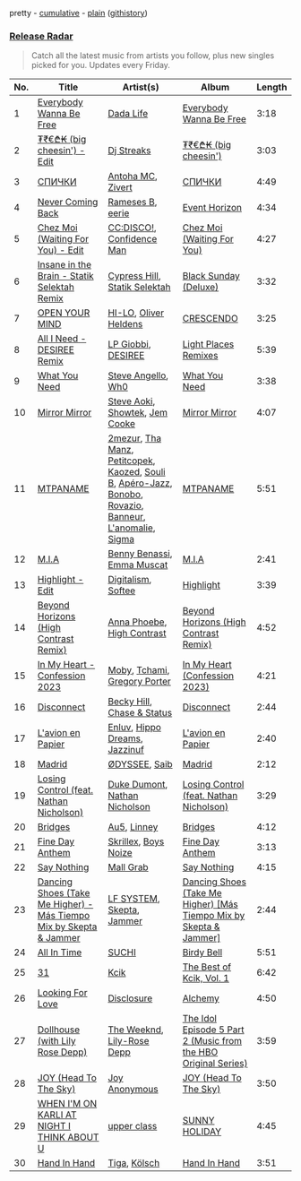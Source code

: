 pretty - [cumulative](/playlists/cumulative/Release%20Radar.md) - [plain](/playlists/plain/37i9dQZEVXbsudmxBFKW7G) ([githistory](https://github.githistory.xyz/vitokorn/spotify-playlist-archive/blob/master/playlists/plain/37i9dQZEVXbsudmxBFKW7G))

### [Release Radar](https://open.spotify.com/playlist/37i9dQZEVXbsudmxBFKW7G)

> Catch all the latest music from artists you follow, plus new singles picked for you. Updates every Friday.

| No. | Title | Artist(s) | Album | Length |
|---|---|---|---|---|
| 1 | [Everybody Wanna Be Free](https://open.spotify.com/track/68opPx3ozq3QZNGMfr0HvD) | [Dada Life](https://open.spotify.com/artist/00sAT5YX8W3xNd1EuqyHw9) | [Everybody Wanna Be Free](https://open.spotify.com/album/5c0oDivBXJPNITtodMG0tJ) | 3:18 |
| 2 | [$₮₹€₾₭$ (big cheesin') - Edit](https://open.spotify.com/track/0dhkg8OGFWENdUCgp6y0vO) | [Dj Streaks](https://open.spotify.com/artist/67YkGjtw8rmC6Ck0GmoxFA) | [$₮₹€₾₭$ (big cheesin')](https://open.spotify.com/album/0xNeWUE0XYdAF847m2rqoo) | 3:03 |
| 3 | [СПИЧКИ](https://open.spotify.com/track/2ONpbNztb0Pvr1I4ovhJjf) | [Antoha MC](https://open.spotify.com/artist/6OqmKFaRcw0f23m5PQ9CrL), [Zivert](https://open.spotify.com/artist/1pvmXh50KezixmCHnp9XvV) | [СПИЧКИ](https://open.spotify.com/album/1C3Xf3DpmdvznYvuXAYu4R) | 4:49 |
| 4 | [Never Coming Back](https://open.spotify.com/track/14mEUi19GAnO7V0xmuqpsM) | [Rameses B](https://open.spotify.com/artist/06EfEcjc0vdvI6VNL0soIO), [eerie](https://open.spotify.com/artist/34Ms8SDF1EGvcSULOKjgaV) | [Event Horizon](https://open.spotify.com/album/5728j95lcWaoyXJnGVS0Ne) | 4:34 |
| 5 | [Chez Moi (Waiting For You) - Edit](https://open.spotify.com/track/1VwmC2Sw9b9EztWkRvC07M) | [CC:DISCO!](https://open.spotify.com/artist/37fxVoFAMzet5CiiDg7SL7), [Confidence Man](https://open.spotify.com/artist/0RwXnFrEoI8tltFvYpJgP6) | [Chez Moi (Waiting For You)](https://open.spotify.com/album/5HwZIHl2vkaEGzuvNorz84) | 4:27 |
| 6 | [Insane in the Brain - Statik Selektah Remix](https://open.spotify.com/track/12Ptni9SXnBNzEnaX3VeuF) | [Cypress Hill](https://open.spotify.com/artist/4P0dddbxPil35MNN9G2MEX), [Statik Selektah](https://open.spotify.com/artist/5v0XTlB9FqNvfBfnw8n5b0) | [Black Sunday (Deluxe)](https://open.spotify.com/album/5SXLE5mPRqoBXA8evJeZZ0) | 3:32 |
| 7 | [OPEN YOUR MIND](https://open.spotify.com/track/6zQ2emOrf68vYJiaQxwJNV) | [HI-LO](https://open.spotify.com/artist/0ETJQforv5OXgDgidQv9qd), [Oliver Heldens](https://open.spotify.com/artist/5nki7yRhxgM509M5ADlN1p) | [CRESCENDO](https://open.spotify.com/album/2WAxjTUkv403ujorGiYcOE) | 3:25 |
| 8 | [All I Need - DESIREE Remix](https://open.spotify.com/track/6q9RvlTvMSZSQfI6v0dKE4) | [LP Giobbi](https://open.spotify.com/artist/3oKnyRhYWzNsTiss5n4Z1J), [DESIREE](https://open.spotify.com/artist/6TZbLCcOCv1DJvN28x3FBa) | [Light Places Remixes](https://open.spotify.com/album/397G1LdjSwnHKWa6PdkYgS) | 5:39 |
| 9 | [What You Need](https://open.spotify.com/track/2KR32tVW39lfG4tO1yOwdq) | [Steve Angello](https://open.spotify.com/artist/4FqPRilb0Ja0TKG3RS3y4s), [Wh0](https://open.spotify.com/artist/132Hhe61bhvXtkygENHZHA) | [What You Need](https://open.spotify.com/album/36WVqPt4HocsuiPQer82ob) | 3:38 |
| 10 | [Mirror Mirror](https://open.spotify.com/track/0Q3Pb5gMzpFKjIWs9s0inL) | [Steve Aoki](https://open.spotify.com/artist/77AiFEVeAVj2ORpC85QVJs), [Showtek](https://open.spotify.com/artist/3gk0OYeLFWYupGFRHqLSR7), [Jem Cooke](https://open.spotify.com/artist/0AkL5tzM3UsDlWak9E0OwH) | [Mirror Mirror](https://open.spotify.com/album/4H7KW5AaytIv42LdVTzWKw) | 4:07 |
| 11 | [MTPANAME](https://open.spotify.com/track/0a5O7QNKQDsukvXX1fT6gY) | [2mezur](https://open.spotify.com/artist/3qu9vnUrmiUMI9hHRYPq8K), [Tha Manz](https://open.spotify.com/artist/1mcnbOEvat26bMsiFl5OCl), [Petitcopek](https://open.spotify.com/artist/40bceKEotYyDs51BgkDl6q), [Kaozed](https://open.spotify.com/artist/5IyRzcMaZ3JOhkzCjz0g0F), [Souli B](https://open.spotify.com/artist/447tdBXkxXcDAuHizn8ojN), [Apéro-Jazz](https://open.spotify.com/artist/2klvqrDz21sbDv6YyXb7Xb), [Bonobo](https://open.spotify.com/artist/3CA7lyKUkVtDuaZjqYb6nH), [Rovazio](https://open.spotify.com/artist/6xAt7i4RSa9lCcYSDNkYmn), [Banneur](https://open.spotify.com/artist/4nsIVaWy59lg04HpttDDjV), [L'anomalie](https://open.spotify.com/artist/5quqUeHJLIBo6MkG9H1XJt), [Sigma](https://open.spotify.com/artist/01pKrlgPJhm5dB4lneYAqS) | [MTPANAME](https://open.spotify.com/album/1iV7jLZVNuMsycN8VXm966) | 5:51 |
| 12 | [M.I.A](https://open.spotify.com/track/2ox69GUYVGLCB36M7QS9HF) | [Benny Benassi](https://open.spotify.com/artist/4Ws2otunReOa6BbwxxpCt6), [Emma Muscat](https://open.spotify.com/artist/112CaF6ayJD0CIe64FjhhX) | [M.I.A](https://open.spotify.com/album/6bc0UljW246Xy6kMZZLtMA) | 2:41 |
| 13 | [Highlight - Edit](https://open.spotify.com/track/6Hk8rWDxNUrSL0Paz4LDOF) | [Digitalism](https://open.spotify.com/artist/2fBURuq7FrlH6z5F92mpOl), [Softee](https://open.spotify.com/artist/3uWJaTLnUnp0wZfB5xcdJy) | [Highlight](https://open.spotify.com/album/2o7VImHx9FRyTy4gJfSsoP) | 3:39 |
| 14 | [Beyond Horizons (High Contrast Remix)](https://open.spotify.com/track/6Fw5L5h3ONdlilf4y5XFo1) | [Anna Phoebe](https://open.spotify.com/artist/1838KFlgy3zBrQOqiwagod), [High Contrast](https://open.spotify.com/artist/0bxHci3JIhhKA53n8rH3tT) | [Beyond Horizons (High Contrast Remix)](https://open.spotify.com/album/5rUvAC9PymY0Wg8zwdJ9GX) | 4:52 |
| 15 | [In My Heart - Confession 2023](https://open.spotify.com/track/5aEuotgPZyIMC0sb7U6KnY) | [Moby](https://open.spotify.com/artist/3OsRAKCvk37zwYcnzRf5XF), [Tchami](https://open.spotify.com/artist/1KpCi9BOfviCVhmpI4G2sY), [Gregory Porter](https://open.spotify.com/artist/06nevPmNVfWUXyZkccahL8) | [In My Heart (Confession 2023)](https://open.spotify.com/album/0s7fCyywWehjNDCP4G5BnC) | 4:21 |
| 16 | [Disconnect](https://open.spotify.com/track/602d2gJewoiF1FivuOMMwE) | [Becky Hill](https://open.spotify.com/artist/4EPJlUEBy49EX1wuFOvtjK), [Chase & Status](https://open.spotify.com/artist/3jNkaOXasoc7RsxdchvEVq) | [Disconnect](https://open.spotify.com/album/3H9K8wtrhvkSSqnkevhaHA) | 2:44 |
| 17 | [L'avion en Papier](https://open.spotify.com/track/0SW1PVE8Gi62KDj3KxZxpY) | [Enluv](https://open.spotify.com/artist/5g8EUiiIZDqp2xd9eUUHin), [Hippo Dreams](https://open.spotify.com/artist/7d1hAWnZ7H67F3aarrkr9H), [Jazzinuf](https://open.spotify.com/artist/6rJ1GwtHin2BJbKLuNn9pi) | [L'avion en Papier](https://open.spotify.com/album/4lEeNIbPvM95flvEpvqFVg) | 2:40 |
| 18 | [Madrid](https://open.spotify.com/track/7sn2vY1Uh0jLQNiFuMETSo) | [ØDYSSEE](https://open.spotify.com/artist/6f2Y46Pw2IYGoURJREJDiA), [Saib](https://open.spotify.com/artist/6N4HlHINMvoTyAL0yhBUCk) | [Madrid](https://open.spotify.com/album/7nPajU253ClFSt0PVMbBs1) | 2:12 |
| 19 | [Losing Control (feat. Nathan Nicholson)](https://open.spotify.com/track/6yW6KjdBVwpexa0xI26si0) | [Duke Dumont](https://open.spotify.com/artist/61lyPtntblHJvA7FMMhi7E), [Nathan Nicholson](https://open.spotify.com/artist/4q8SjmBr5X7DUmVvrnNrsd) | [Losing Control (feat. Nathan Nicholson)](https://open.spotify.com/album/5w42DeUYoCaocV1PqDx7QF) | 3:29 |
| 20 | [Bridges](https://open.spotify.com/track/3UMEjrLQVEq2S1SBpxRPei) | [Au5](https://open.spotify.com/artist/40WIa01eubnEVkxUHeDZyF), [Linney](https://open.spotify.com/artist/0vomb9Zaob10lPzxBcIiNb) | [Bridges](https://open.spotify.com/album/2rXqjkL1VadPKbChjnlmu9) | 4:12 |
| 21 | [Fine Day Anthem](https://open.spotify.com/track/6tifCCTIVBLC2TmTquYG7G) | [Skrillex](https://open.spotify.com/artist/5he5w2lnU9x7JFhnwcekXX), [Boys Noize](https://open.spotify.com/artist/62k5LKMhymqlDNo2DWOvvv) | [Fine Day Anthem](https://open.spotify.com/album/2mxzA7momOeBvCyKDgZRIb) | 3:13 |
| 22 | [Say Nothing](https://open.spotify.com/track/0tbWykIQJchcX9DKTLlvsQ) | [Mall Grab](https://open.spotify.com/artist/7yF6JnFPDzgml2Ytkyl5D7) | [Say Nothing](https://open.spotify.com/album/3xQYjQdqwTD4M5HgDzX8X9) | 4:15 |
| 23 | [Dancing Shoes (Take Me Higher) - Más Tiempo Mix by Skepta & Jammer](https://open.spotify.com/track/1Kn7iQDDhAKlJE1GTg8Z2H) | [LF SYSTEM](https://open.spotify.com/artist/0HxX6imltnNXJyQhu4nsiO), [Skepta](https://open.spotify.com/artist/2p1fiYHYiXz9qi0JJyxBzN), [Jammer](https://open.spotify.com/artist/4xgV1UcvsrLM4rQrjTjwNw) | [Dancing Shoes (Take Me Higher) [Más Tiempo Mix by Skepta & Jammer]](https://open.spotify.com/album/2l6u9TryaFTxNbkFLvFRvG) | 2:44 |
| 24 | [All In Time](https://open.spotify.com/track/4Ln4XbjHFhY4I2hSq6HwQa) | [SUCHI](https://open.spotify.com/artist/1O9dpGFcvuAU0tuAUpYg3N) | [Birdy Bell](https://open.spotify.com/album/24VrUytEgfrFonkMPcRr2t) | 5:51 |
| 25 | [31](https://open.spotify.com/track/4NsMP2LtTcQj2zhtfPcAUG) | [Kcik](https://open.spotify.com/artist/701mrkwQWqwpcRjfCNwZ1u) | [The Best of Kcik, Vol. 1](https://open.spotify.com/album/4E5fqV2sU7LvHMoLbN7efM) | 6:42 |
| 26 | [Looking For Love](https://open.spotify.com/track/08z1Wf8QxqDcVcxux3DvGx) | [Disclosure](https://open.spotify.com/artist/6nS5roXSAGhTGr34W6n7Et) | [Alchemy](https://open.spotify.com/album/5RMkjbbZvLo9TNdpKrmP71) | 4:50 |
| 27 | [Dollhouse (with Lily Rose Depp)](https://open.spotify.com/track/5HUQPQ9E1a4er4UhB8C7Rc) | [The Weeknd](https://open.spotify.com/artist/1Xyo4u8uXC1ZmMpatF05PJ), [Lily-Rose Depp](https://open.spotify.com/artist/1pBLC0qVRTB5zVMuteQ9jJ) | [The Idol Episode 5 Part 2 (Music from the HBO Original Series)](https://open.spotify.com/album/10SppFk45za4CHPEiiuQaD) | 3:59 |
| 28 | [JOY (Head To The Sky)](https://open.spotify.com/track/1qx0YqBNlRlqJAB4w3PjQo) | [Joy Anonymous](https://open.spotify.com/artist/3pK4EcflBpG1Kpmjk5LK2R) | [JOY (Head To The Sky)](https://open.spotify.com/album/3lmxO2QJCTxkr2ERMZHwFu) | 3:50 |
| 29 | [WHEN I'M ON KARLI AT NIGHT I THINK ABOUT U](https://open.spotify.com/track/78WsjN6lbKsPvH5ARO3adW) | [upper class](https://open.spotify.com/artist/2NtGuhjeGjxetrptLSQHV0) | [SUNNY HOLIDAY](https://open.spotify.com/album/39HqGHx2w6STl8kV3EqJsc) | 4:45 |
| 30 | [Hand In Hand](https://open.spotify.com/track/71ugHSP5gcINyhnqF1YreR) | [Tiga](https://open.spotify.com/artist/5l9wiTZVfqQTfMDOt0HtwC), [Kölsch](https://open.spotify.com/artist/2D9Oe8R9UhbMvFAsMJpXj0) | [Hand In Hand](https://open.spotify.com/album/5QFKgCvQUFnHDeWbdCQ6aO) | 3:51 |